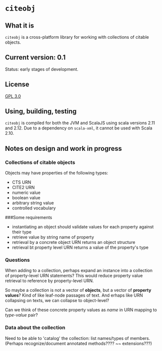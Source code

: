 # `citeobj`

## What it is

`citeobj` is a cross-platform library for working with collections of citable objects.

## Current version: 0.1

Status:  early stages of development.

## License

[GPL 3.0](https://opensource.org/licenses/gpl-3.0.html)


## Using, building, testing

`citeobj` is compiled for both the JVM and ScalaJS using scala versions 2.11 and 2.12.  Due to a dependency on `scala-xml`, it cannot be used with Scala 2.10.


## Notes on design and work in progress

### Collections of citable objects

Objects may have properties of the following types:

- CTS URN
- CITE2 URN
- numeric value
- boolean value
- arbitrary string value
- controlled vocabulary

###Some requirements

- instantiating an object should validate values for each property against their type
- retrieve value by string name of property
- retrieval by a concrete object URN returns an object structure
- retrieval bt property level URN returns a value of the property's type



### Questions

When adding to a collection, perhaps expand an instance into a collection of property-level URN statements? This would reduce property value retrieval to reference by property-level URN.

So maybe a collection is not a vector of **objects**, but a vector of **property values**?  Kind of like leaf-node passages of text.  And erhaps like URN collapsing on texts, we can collapse to object-level?

Can we think of these concrete property values as *name* in URN mapping to *type-value* pair?


### Data about the collection

Need to be able to 'catalog' the collection: list names/types of members. (Perhaps recognize/document annotated methods???? ~~ extensions???)
